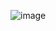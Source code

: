 ![image](https://github.com/WalkerSchaar/Clipper_Guard/assets/132508530/05617115-de3d-495f-857e-768c0a4157dd)
